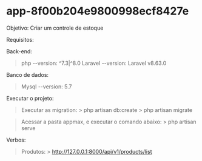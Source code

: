 # app-8f00b204e9800998ecf8427e

Objetivo:
    Criar um controle de estoque

Requisitos:

Back-end:
> php --version: ^7.3|^8.0
> Laravel --version: Laravel v8.63.0

Banco de dados:
> Mysql --version: 5.7

Executar o projeto:

> Executar as migration:
    > php artisan db:create
    > php artisan migrate

> Acessar a pasta appmax, e executar o comando abaixo:
    > php artisan serve

Verbos: 
> Produtos:
    > http://127.0.0.1:8000/api/v1/products/list
